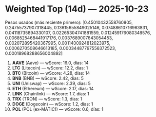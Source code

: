 # Weighted Top (14d) — 2025-10-23
Pesos usados (más reciente primero): [0.45010432558760805, 0.24755737907318445, 0.13615655849025146, 0.07488610716963831, 0.04118735894330107, 0.02265304741881559, 0.012459176080348576, 0.0068525468441917176, 0.0037689007643054453, 0.002072895420367995, 0.0011400924812023975, 0.0006270508646613185, 0.00034487797556372523, 0.00018968288656004892]
1. **AAVE** (Aave) — wScore: 16.0, días: 14
2. **LTC** (Litecoin) — wScore: 12.2, días: 1
3. **BTC** (Bitcoin) — wScore: 4.28, días: 14
4. **BNB** (BNB) — wScore: 2.42, días: 5
5. **UNI** (Uniswap) — wScore: 2.39, días: 5
6. **ETH** (Ethereum) — wScore: 2.17, días: 14
7. **LINK** (Chainlink) — wScore: 1.7, días: 1
8. **TRX** (TRON) — wScore: 1.3, días: 1
9. **DOGE** (Dogecoin) — wScore: 1.2, días: 1
10. **POL** (POL (ex-MATIC)) — wScore: 0.6, días: 1